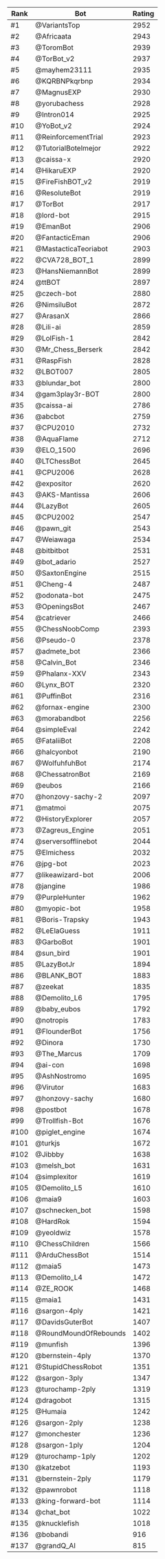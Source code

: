 Rank|Bot|Rating
---|---|---
#1|@VariantsTop|2952
#2|@Africaata|2943
#3|@ToromBot|2939
#4|@TorBot_v2|2937
#5|@mayhem23111|2935
#6|@KQRBNPkqrbnp|2934
#7|@MagnusEXP|2930
#8|@yorubachess|2928
#9|@Intron014|2925
#10|@YoBot_v2|2924
#11|@ReinforcementTrial|2923
#12|@TutorialBotelmejor|2922
#13|@caissa-x|2920
#14|@HikaruEXP|2920
#15|@FireFishBOT_v2|2919
#16|@ResoluteBot|2919
#17|@TorBot|2917
#18|@lord-bot|2915
#19|@EmanBot|2906
#20|@FantacticEman|2906
#21|@MastacticaTeoriabot|2903
#22|@CVA728_BOT_1|2899
#23|@HansNiemannBot|2899
#24|@ttBOT|2897
#25|@czech-bot|2880
#26|@NimsiluBot|2872
#27|@ArasanX|2866
#28|@Lili-ai|2859
#29|@LolFish-1|2842
#30|@Mr_Chess_Berserk|2842
#31|@RaspFish|2828
#32|@LBOT007|2805
#33|@blundar_bot|2800
#34|@gam3play3r-BOT|2800
#35|@caissa-ai|2786
#36|@abcbot|2759
#37|@CPU2010|2732
#38|@AquaFlame|2712
#39|@ELO_1500|2696
#40|@LTChessBot|2645
#41|@CPU2006|2628
#42|@expositor|2620
#43|@AKS-Mantissa|2606
#44|@LazyBot|2605
#45|@CPU2002|2547
#46|@pawn_git|2543
#47|@Weiawaga|2534
#48|@bitbitbot|2531
#49|@bot_adario|2527
#50|@SaxtonEngine|2515
#51|@Cheng-4|2487
#52|@odonata-bot|2475
#53|@OpeningsBot|2467
#54|@catriever|2466
#55|@ChessNoobComp|2393
#56|@Pseudo-0|2378
#57|@admete_bot|2366
#58|@Calvin_Bot|2346
#59|@Phalanx-XXV|2343
#60|@Lynx_BOT|2320
#61|@PuffinBot|2316
#62|@fornax-engine|2300
#63|@morabandbot|2256
#64|@simpleEval|2242
#65|@FataliiBot|2208
#66|@halcyonbot|2190
#67|@WolfuhfuhBot|2174
#68|@ChessatronBot|2169
#69|@eubos|2166
#70|@honzovy-sachy-2|2097
#71|@matmoi|2075
#72|@HistoryExplorer|2057
#73|@Zagreus_Engine|2051
#74|@serversofflinebot|2044
#75|@Elmichess|2032
#76|@jpg-bot|2023
#77|@likeawizard-bot|2006
#78|@jangine|1986
#79|@PurpleHunter|1962
#80|@myopic-bot|1958
#81|@Boris-Trapsky|1943
#82|@LeElaGuess|1911
#83|@GarboBot|1901
#84|@sun_bird|1901
#85|@LazyBotJr|1894
#86|@BLANK_BOT|1883
#87|@zeekat|1835
#88|@Demolito_L6|1795
#89|@baby_eubos|1792
#90|@notropis|1783
#91|@FlounderBot|1756
#92|@Dinora|1730
#93|@The_Marcus|1709
#94|@ai-con|1698
#95|@AshNostromo|1695
#96|@Virutor|1683
#97|@honzovy-sachy|1680
#98|@postbot|1678
#99|@Trollfish-Bot|1676
#100|@piglet_engine|1674
#101|@turkjs|1672
#102|@Jibbby|1638
#103|@melsh_bot|1631
#104|@simplexitor|1619
#105|@Demolito_L5|1610
#106|@maia9|1603
#107|@schnecken_bot|1598
#108|@HardRok|1594
#109|@yeoldwiz|1578
#110|@ChessChildren|1566
#111|@ArduChessBot|1514
#112|@maia5|1473
#113|@Demolito_L4|1472
#114|@ZE_ROOK|1468
#115|@maia1|1431
#116|@sargon-4ply|1421
#117|@DavidsGuterBot|1407
#118|@RoundMoundOfRebounds|1402
#119|@munfish|1396
#120|@bernstein-4ply|1370
#121|@StupidChessRobot|1351
#122|@sargon-3ply|1347
#123|@turochamp-2ply|1319
#124|@dragobot|1315
#125|@Humaia|1242
#126|@sargon-2ply|1238
#127|@monchester|1236
#128|@sargon-1ply|1204
#129|@turochamp-1ply|1202
#130|@katzebot|1193
#131|@bernstein-2ply|1179
#132|@pawnrobot|1118
#133|@king-forward-bot|1114
#134|@chat_bot|1022
#135|@knucklefish|1018
#136|@bobandi|916
#137|@grandQ_AI|815
